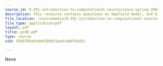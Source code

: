 ```yaml
---
course_id: 9-29j-introduction-to-computational-neuroscience-spring-2004
description: This resource contains questions on Hopfield model, and binary patterns.
file_location: /coursemedia/9-29j-introduction-to-computational-neuroscience-spring-2004/d3b9766a5e4e01899c5ae9c48df6a931_ps08.pdf
file_type: application/pdf
layout: pdf
title: ps08.pdf
type: course
uid: d3b9766a5e4e01899c5ae9c48df6a931

---
```

None